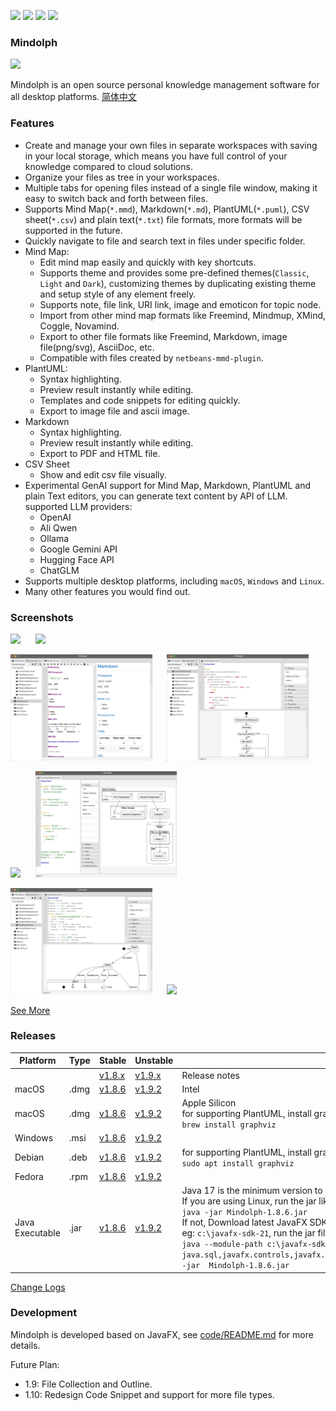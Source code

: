 <p>
	<a title="Releases" target="_blank" href="https://github.com/mindolph/Mindolph/releases"><img src="https://img.shields.io/github/release/mindolph/Mindolph.svg?style=flat-square&color=9CF"></a>
	<a title="Downloads" target="_blank" href="https://github.com/mindolph/Mindolph/releases"><img src="https://img.shields.io/github/downloads/mindolph/Mindolph/total.svg?style=flat-square&color=blueviolet"></a>
	<a title="GitHub Commits" target="_blank" href="https://github.com/mindolph/Mindolph/commits/main/"><img src="https://img.shields.io/github/commit-activity/m/mindolph/Mindolph.svg?style=flat-square"></a>
	<a title="Last Commit" target="_blank" href="https://github.com/mindolph/Mindolph/commits/main/"><img src="https://img.shields.io/github/last-commit/mindolph/Mindolph.svg?style=flat-square&color=FF9900"></a>
</p>

### Mindolph

![](./DemoWorkspace/app_30.png)

Mindolph is an open source personal knowledge management software for all desktop platforms. [简体中文](./docs/README_zh_CN.md)


### Features
* Create and manage your own files in separate workspaces with saving in your local storage, which means you have full control of your knowledge compared to cloud solutions.
* Organize your files as tree in your workspaces.
* Multiple tabs for opening files instead of a single file window, making it easy to switch back and forth between files.
* Supports Mind Map(`*.mmd`), Markdown(`*.md`), PlantUML(`*.puml`), CSV sheet(`*.csv`) and plain text(`*.txt`) file formats, more formats will be supported in the future.
* Quickly navigate to file and search text in files under specific folder.
* Mind Map:
	* Edit mind map easily and quickly with key shortcuts.
	* Supports theme and provides some pre-defined themes(`Classic`, `Light` and `Dark`), customizing themes by duplicating existing theme and setup style of any element freely.
	* Supports note, file link, URI link, image and emoticon for topic node.
	* Import from other mind map formats like Freemind, Mindmup, XMind, Coggle, Novamind.
	* Export to other file formats like Freemind, Markdown, image file(png/svg), AsciiDoc, etc.
	* Compatible with files created by `netbeans-mmd-plugin`.
* PlantUML:
	* Syntax highlighting.
	* Preview result instantly while editing.
	* Templates and code snippets for editing quickly.
	* Export to image file and ascii image.
* Markdown
	* Syntax highlighting.
	* Preview result instantly while editing.
	* Export to PDF and HTML file.
* CSV Sheet
	* Show and edit csv file visually.
* Experimental GenAI support for Mind Map, Markdown, PlantUML and plain Text editors, you can generate text content by API of LLM. supported LLM providers:
	* OpenAI  
	* Ali Qwen  
	* Ollama  
	* Google Gemini API  
	* Hugging Face API  
	* ChatGLM  
* Supports multiple desktop platforms, including `macOS`, `Windows` and `Linux`.
* Many other features you would find out.


### Screenshots
<p float="left">
	<img src="docs/screenshots/mindmap_light.jpg" width="45%"/>
	&nbsp;&nbsp;&nbsp;&nbsp;
	<img src="docs/screenshots/mindmap_dark.jpg" width="45%"/>
</p>
<p float="left">
	<img src="docs/screenshots/markdown1.jpg" width="45%"/>
	&nbsp;&nbsp;&nbsp;&nbsp;
	<img src="docs/screenshots/puml_activity.jpg" width="45%"/>
</p>
<p float="left">
	<img src="docs/screenshots/puml_sequence.jpg" width="45%"/>
	&nbsp;&nbsp;&nbsp;&nbsp;
	<img src="docs/screenshots/puml_component2.jpg" width="45%"/>
</p>
<p float="left">
	<img src="docs/screenshots/puml_state.jpg" width="45%"/>
	&nbsp;&nbsp;&nbsp;&nbsp;
	<img src="docs/screenshots/find_in_files.jpg" width="45%"/>
</p>

[See More](docs/screenshots.md)


### Releases

|Platform|Type|Stable|Unstable|Note|
|----|----|----|----|----|
|| |[v1.8.x](docs/release-notes/v1.8/v1.8.md)|[v1.9.x](docs/release-notes/v1.9/v1.9.md)| Release notes |
|macOS|.dmg|[v1.8.6](https://github.com/mindolph/Mindolph/releases/download/v1.8.6/Mindolph-1.8.6-x64.dmg) |[v1.9.2](https://github.com/mindolph/Mindolph/releases/download/v1.9.2/Mindolph-1.9.2-x64.dmg) | Intel |
|macOS|.dmg|[v1.8.6](https://github.com/mindolph/Mindolph/releases/download/v1.8.6/Mindolph-1.8.6-aarch64.dmg) |[v1.9.2](https://github.com/mindolph/Mindolph/releases/download/v1.9.2/Mindolph-1.9.2-aarch64.dmg) | Apple Silicon </br>for supporting PlantUML, install graphviz first:</br>`brew install graphviz`|
|Windows|.msi|[v1.8.6](https://github.com/mindolph/Mindolph/releases/download/v1.8.6/Mindolph-1.8.6.msi) |[v1.9.2](https://github.com/mindolph/Mindolph/releases/download/v1.9.2/Mindolph-1.9.2.msi) | |
|Debian|.deb|[v1.8.6](https://github.com/mindolph/Mindolph/releases/download/v1.8.6/Mindolph-1.8.6.deb)|[v1.9.2](https://github.com/mindolph/Mindolph/releases/download/v1.9.2/Mindolph-1.9.2.deb)|	for supporting PlantUML, install graphviz first:</br>  `sudo apt install graphviz`|
|Fedora|.rpm|[v1.8.6](https://github.com/mindolph/Mindolph/releases/download/v1.8.6/Mindolph-1.8.6.rpm)|[v1.9.2](https://github.com/mindolph/Mindolph/releases/download/v1.9.2/Mindolph-1.9.2.rpm)| |
|Java Executable|.jar|[v1.8.6](https://github.com/mindolph/Mindolph/releases/download/v1.8.6/Mindolph-1.8.6.jar)|[v1.9.2](https://github.com/mindolph/Mindolph/releases/download/v1.9.2/Mindolph-1.9.2.jar)| Java 17 is the minimum version to run this application. 	</br> If you are using Linux, run the jar like this:  </br> `java -jar Mindolph-1.8.6.jar`  </br> If not, Download latest JavaFX SDK for your platform and extract to somewhere eg: `c:\javafx-sdk-21`, run the jar file like this:   </br> `java --module-path c:\javafx-sdk-21\lib --add-modules  java.sql,javafx.controls,javafx.fxml,javafx.swing,javafx.web,jdk.crypto.ec -jar  Mindolph-1.8.6.jar` |


[Change Logs](docs/change_logs.md)


### Development

Mindolph is developed based on JavaFX, see [code/README.md](code/README.md) for more details.

Future Plan:

* 1.9: File Collection and Outline.
* 1.10: Redesign Code Snippet and support for more file types.
